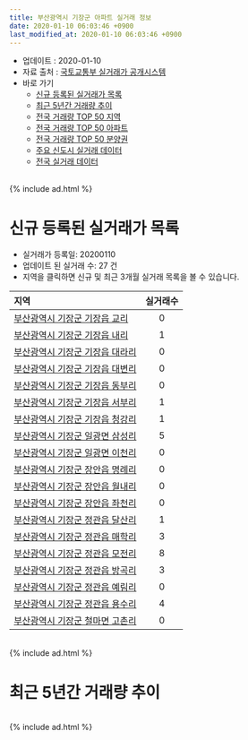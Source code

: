 ```yaml
---
title: 부산광역시 기장군 아파트 실거래 정보
date: 2020-01-10 06:03:46 +0900
last_modified_at: 2020-01-10 06:03:46 +0900
---
```


* 업데이트 : 2020-01-10
* 자료 출처 : [국토교통부 실거래가 공개시스템](http://rt.molit.go.kr)
* 바로 가기
    * [신규 등록된 실거래가 목록](#신규-등록된-실거래가-목록)
    * [최근 5년간 거래량 추이](#최근-5년간-거래량-추이)
    * [전국 거래량 TOP 50 지역](https://inasie.github.io/apt-trade-info/최근-3개월-전국에서-가장-거래가-많이-발생한-지역)
    * [전국 거래량 TOP 50 아파트](https://inasie.github.io/apt-trade-info/최근-3개월-전국에서-가장-거래가-많이-발생한-아파트)
    * [전국 거래량 TOP 50 분양권](https://inasie.github.io/apt-trade-info/최근-3개월-전국에서-가장-거래가-많이-발생한-분양권)
    * [주요 신도시 실거래 데이터](https://inasie.github.io/apt-trade-info/주요-신도시)
    * [전국 실거래 데이터](https://inasie.github.io/apt-trade-info/전국)

<br>
{% include ad.html %}
<br>

# 신규 등록된 실거래가 목록
* 실거래가 등록일: 20200110
* 업데이트 된 실거래 수: 27 건
* 지역을 클릭하면 신규 및 최근 3개월 실거래 목록을 볼 수 있습니다.


|지역|실거래수|
|:---|:---:|
|[부산광역시 기장군 기장읍 교리](https://inasie.github.io/apt-trade-info/부산광역시-기장군-기장읍-교리)|0|
|[부산광역시 기장군 기장읍 내리](https://inasie.github.io/apt-trade-info/부산광역시-기장군-기장읍-내리)|1|
|[부산광역시 기장군 기장읍 대라리](https://inasie.github.io/apt-trade-info/부산광역시-기장군-기장읍-대라리)|0|
|[부산광역시 기장군 기장읍 대변리](https://inasie.github.io/apt-trade-info/부산광역시-기장군-기장읍-대변리)|0|
|[부산광역시 기장군 기장읍 동부리](https://inasie.github.io/apt-trade-info/부산광역시-기장군-기장읍-동부리)|0|
|[부산광역시 기장군 기장읍 서부리](https://inasie.github.io/apt-trade-info/부산광역시-기장군-기장읍-서부리)|1|
|[부산광역시 기장군 기장읍 청강리](https://inasie.github.io/apt-trade-info/부산광역시-기장군-기장읍-청강리)|1|
|[부산광역시 기장군 일광면 삼성리](https://inasie.github.io/apt-trade-info/부산광역시-기장군-일광면-삼성리)|5|
|[부산광역시 기장군 일광면 이천리](https://inasie.github.io/apt-trade-info/부산광역시-기장군-일광면-이천리)|0|
|[부산광역시 기장군 장안읍 명례리](https://inasie.github.io/apt-trade-info/부산광역시-기장군-장안읍-명례리)|0|
|[부산광역시 기장군 장안읍 월내리](https://inasie.github.io/apt-trade-info/부산광역시-기장군-장안읍-월내리)|0|
|[부산광역시 기장군 장안읍 좌천리](https://inasie.github.io/apt-trade-info/부산광역시-기장군-장안읍-좌천리)|0|
|[부산광역시 기장군 정관읍 달산리](https://inasie.github.io/apt-trade-info/부산광역시-기장군-정관읍-달산리)|1|
|[부산광역시 기장군 정관읍 매학리](https://inasie.github.io/apt-trade-info/부산광역시-기장군-정관읍-매학리)|3|
|[부산광역시 기장군 정관읍 모전리](https://inasie.github.io/apt-trade-info/부산광역시-기장군-정관읍-모전리)|8|
|[부산광역시 기장군 정관읍 방곡리](https://inasie.github.io/apt-trade-info/부산광역시-기장군-정관읍-방곡리)|3|
|[부산광역시 기장군 정관읍 예림리](https://inasie.github.io/apt-trade-info/부산광역시-기장군-정관읍-예림리)|0|
|[부산광역시 기장군 정관읍 용수리](https://inasie.github.io/apt-trade-info/부산광역시-기장군-정관읍-용수리)|4|
|[부산광역시 기장군 철마면 고촌리](https://inasie.github.io/apt-trade-info/부산광역시-기장군-철마면-고촌리)|0|


<br>
{% include ad.html %}
<br>

# 최근 5년간 거래량 추이


<div style="width:100%;">
    <canvas id="deal_progress" height="200"></canvas>
</div>

<script>
new Chart(document.getElementById("deal_progress"), {
    type: 'line',
    data: {
        labels: ['201501','201502','201503','201504','201505','201506','201507','201508','201509','201510','201511','201512','201601','201602','201603','201604','201605','201606','201607','201608','201609','201610','201611','201612','201701','201702','201703','201704','201705','201706','201707','201708','201709','201710','201711','201712','201801','201802','201803','201804','201805','201806','201807','201808','201809','201810','201811','201812','201901','201902','201903','201904','201905','201906','201907','201908','201909','201910','201911','201912','202001'],
        datasets: [{
            label: '매매',
            pointRadius: 1,
            data: [294, 231, 360, 357, 290, 340, 403, 386, 409, 475, 303, 187, 183, 164, 254, 230, 207, 218, 252, 266, 281, 382, 284, 168, 127, 154, 167, 161, 157, 163, 145, 105, 115, 96, 104, 96, 247, 114, 148, 112, 122, 220, 225, 176, 152, 156, 134, 114, 119, 100, 126, 107, 118, 157, 186, 166, 195, 311, 431, 299, 19],
            borderColor: "rgba(255, 201, 14, 1)",
            backgroundColor: "rgba(255, 201, 14, 0.5)",
            fill: false,
            lineTension: 0
        },{
            label: '전월세',
            pointRadius: 1,
            data: [211, 215, 275, 231, 221, 242, 232, 227, 170, 280, 276, 242, 237, 192, 365, 242, 185, 175, 197, 178, 196, 263, 195, 173, 199, 215, 187, 186, 169, 206, 225, 186, 226, 228, 263, 228, 219, 202, 316, 208, 262, 224, 211, 251, 281, 285, 201, 201, 243, 196, 251, 182, 175, 190, 194, 300, 174, 207, 245, 159, 18],
            borderColor: "rgba(0, 141, 185, 1)",
            backgroundColor: "rgba(0, 141, 185, 0.5)",
            fill: false,
            lineTension: 0
        }
        ]
    },
    options: {
        responsive: true,
        title: {
            display: false
        },
        tooltips: {
            mode: 'index',
            intersect: false
        },
        hover: {
            mode: 'nearest',
            intersect: true
        },
        scales: {
            xAxes: [{
                display: true,
                scaleLabel: {
                    display: true,
                    labelString: '년/월'
                }
            }],
            yAxes: [{
                display: true,
                ticks: {
                    suggestedMin: 0,
                },
                scaleLabel: {
                    display: true,
                    labelString: '실거래 수'
                }
            }]
        }
    }
});

</script>


<br>
{% include ad.html %}
<br>

